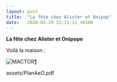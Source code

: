 ```yaml
---
layout: post
title:  "La fête chez Alister et Onipop"
date:   2020-03-29 11:11:11 +0100
---
```


**La fête chez Alister et Onipope**

Voilà la maison : 

![MACTOR](https://journals.openedition.org/developpementdurable/docannexe/image/8694/img-5.png)**[1](#note)**

assets/PlanAeO.pdf
